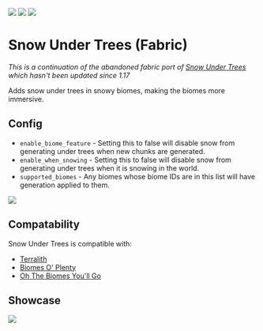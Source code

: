![](https://cdn.mineblock11.dev/requires_fabric_api.png) [![](https://cdn.mineblock11.dev/mineblock%20badge_64h.png)](https://discord.gg/UzHtJKqHny) [![](https://cdn.mineblock11.dev/modding-elite-badge.png)](https://ko-fi.com/mineblock11)

# Snow Under Trees (Fabric)

*This is a continuation of the abandoned fabric port of [Snow Under Trees](https://modrinth.com/mod/snow-under-trees) which hasn't been updated since 1.17*

Adds snow under trees in snowy biomes, making the biomes more immersive.

## Config

- `enable_biome_feature` - Setting this to false will disable snow from generating under trees when new chunks are generated.
- `enable_when_snowing` - Setting this to false will disable snow from generating under trees when it is snowing in the world.
- `supported_biomes` - Any biomes whose biome IDs are in this list will have generation applied to them.

![](https://cdn.modrinth.com/data/XVnUIUAQ/images/63dab93d742aec317ba25e1d20efe9e38d32b6ad.png)

## Compatability

Snow Under Trees is compatible with:

- [Terralith](https://modrinth.com/mod/terralith)
- [Biomes O' Plenty](https://modrinth.com/mod/biomes-o-plenty)
- [Oh The Biomes You'll Go](https://modrinth.com/mod/biomesyougo)

## Showcase

![](https://cdn.modrinth.com/data/XVnUIUAQ/images/95acbae40da17b074a1133d26a213107e43393ef.webp)